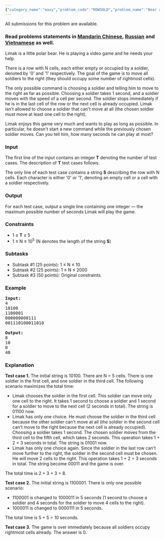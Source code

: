 ```yaml
---
{"category_name":"easy","problem_code":"ROWSOLD","problem_name":"Bear and Row 01","languages_supported":{"0":"ADA","1":"ASM","2":"BASH","3":"BF","4":"C","5":"C99 strict","6":"CAML","7":"CLOJ","8":"CLPS","9":"CPP 4.3.2","10":"CPP 4.9.2","11":"CPP14","12":"CS2","13":"D","14":"ERL","15":"FORT","16":"FS","17":"GO","18":"HASK","19":"ICK","20":"ICON","21":"JAVA","22":"JS","23":"LISP clisp","24":"LISP sbcl","25":"LUA","26":"NEM","27":"NICE","28":"NODEJS","29":"PAS fpc","30":"PAS gpc","31":"PERL","32":"PERL6","33":"PHP","34":"PIKE","35":"PRLG","36":"PYPY","37":"PYTH","38":"PYTH 3.4","39":"RUBY","40":"SCALA","41":"SCM chicken","42":"SCM guile","43":"SCM qobi","44":"ST","45":"TCL","46":"TEXT","47":"WSPC"},"max_timelimit":1,"source_sizelimit":50000,"problem_author":"errichto","problem_tester":null,"date_added":"3-04-2017","tags":{"0":"april17","1":"errichto","2":"greedy"},"editorial_url":"https://discuss.codechef.com/problems/ROWSOLD","time":{"view_start_date":1492421400,"submit_start_date":1492421400,"visible_start_date":1492421400,"end_date":1735669800},"layout":"problem"}
---
```

<span class="solution-visible-txt">All submissions for this problem are available.</span><h3> Read problems statements in <a target="_blank" href="http://www.codechef.com/download/translated/APRIL17/mandarin/ROWSOLD.pdf">Mandarin Chinese</a>, <a target="_blank" href="http://www.codechef.com/download/translated/APRIL17/russian/ROWSOLD.pdf">Russian</a> and <a target="_blank" href="http://www.codechef.com/download/translated/APRIL17/vietnamese/ROWSOLD.pdf">Vietnamese</a> as well.</h3>

<p>Limak is a little polar bear.
He is playing a video game and he needs your help.</p>

<p>There is a row with N cells, each either empty or occupied by a soldier, denoted by '0' and '1' respectively.
The goal of the game is to move all soldiers to the right (they should occupy some number of rightmost cells).</p>

<p>The only possible command is choosing a soldier and telling him to move to the right as far as possible.
Choosing a soldier takes 1 second, and a soldier moves with the speed of a cell per second.
The soldier stops immediately if he is in the last cell of the row or the next cell is already occupied.
Limak isn't allowed to choose a soldier that can't move at all (the chosen soldier must move at least one cell to the right).</p>

<p>Limak enjoys this game very much and wants to play as long as possible.
In particular, he doesn't start a new command while the previously chosen soldier moves.
Can you tell him, how many seconds he can play at most?</p>



<h3>Input</h3>

<p>The first line of the input contains an integer <b>T</b> denoting the number of test cases. The description of <b>T</b> test cases follows.</p>

<p>
The only line of each test case contains a string <b>S</b> describing the row with N cells.
Each character is either '0' or '1', denoting an empty cell or a cell with a soldier respectively.
</p>



<h3>Output</h3>

<p>For each test case, output a single line containing one integer — the maximum possible number of seconds Limak will play the game.</p>



<h3>Constraints</h3>

<ul>
<li>1 ≤ <b>T</b> ≤ 5</li>
<li>1 ≤ N ≤ 10<sup>5</sup> (N denotes the length of the string <b>S</b>)</li>
</ul>



<h3>Subtasks</h3>
<ul>
<li>Subtask #1 (25 points): 1 ≤ N ≤ 10</li>
<li>Subtask #2 (25 points): 1 ≤ N ≤ 2000</li>
<li>Subtask #3 (50 points): Original constraints.</li>
</ul>



<h3>Example</h3>

<pre><b>Input:</b>
4
10100
1100001
000000000111
001110100011010

<b>Output:</b>
8
10
0
48
</pre>


<h3>Explanation</h3>

<p><b>Test case 1.</b>
The initial string is 10100.
There are N = 5 cells.
There is one soldier in the first cell, and one soldier in the third cell.
The following scenario maximizes the total time:</p>

<ul>
<li>Limak chooses the soldier in the first cell.
This soldier can move only one cell to the right.
It takes 1 second to choose a soldier and 1 second for a soldier to move to the next cell (2 seconds in total).
The string is 01100 now.</li>
<li>Limak has only one choice.
He must choose the soldier in the third cell because the other soldier can't move at all (the soldier in the second cell can't move to the right because the next cell is already occupied).
Choosing a soldier takes 1 second.
The chosen soldier moves from the third cell to the fifth cell, which takes 2 seconds.
This operation takes 1 + 2 = 3 seconds in total.
The string is 01001 now.</li>
<li>Limak has only one choice again.
Since the soldier in the last row can't move further to the right, the soldier in the second cell must be chosen.
He will move 2 cells to the right.
This operation takes 1 + 2 = 3 seconds in total.
The string become 00011 and the game is over.</li>
</ul>

<p>The total time is 2 + 3 + 3 = 8.</p>

<p><b>Test case 2.</b>
The initial string is 1100001.
There is only one possible scenario:</p>

<ul>
<li>1100001 is changed to 1000011 in 5 seconds (1 second to choose a soldier and 4 seconds for the soldier to move 4 cells to the right).</li>
<li>1000011 is changed to 0000111 in 5 seconds.
</ul>

<p>The total time is 5 + 5 = 10 seconds.</p>

<p><b>Test case 3.</b>
The game is over immediately because all soldiers occupy rightmost cells already.
The answer is 0.</p>